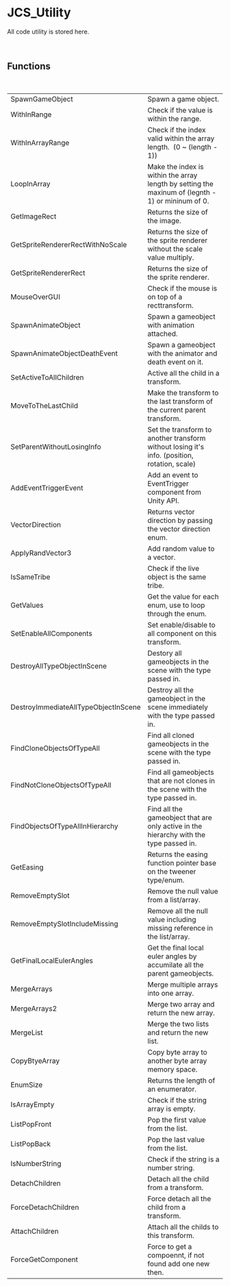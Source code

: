<!--
   - $File: JCS_Utility.html $
   - $Date: 2018-10-01 02:43:31 $
   - $Revision: $
   - $Creator: Jen-Chieh Shen $
   - $Notice: See LICENSE.txt for modification and distribution information
   -                   Copyright © 2018 by Shen, Jen-Chieh $
-->


<div id="content-header">
  <h1>JCS_Utility</h1>
</div>

<p>
  All code utility is stored here.
</p>

<br/>
<h2>Functions</h2>
<br/>

<table>
  <tr>
    <td>SpawnGameObject</td>
    <td>Spawn a game object.</td>
  </tr>
  <tr>
    <td>WithInRange</td>
    <td>Check if the value is within the range.</td>
  </tr>
  <tr>
    <td>WithInArrayRange</td>
    <td>Check if the index valid within the array length.&nbsp&nbsp(0 ~ (length - 1))</td>
  </tr>
  <tr>
    <td>LoopInArray</td>
    <td>Make the index is within the array length by setting the maxinum of (legnth - 1) or mininum of 0.</td>
  </tr>
  <tr>
    <td>GetImageRect</td>
    <td>Returns the size of the image.</td>
  </tr>
  <tr>
    <td>GetSpriteRendererRectWithNoScale</td>
    <td>Returns the size of the sprite renderer without the scale value multiply.</td>
  </tr>
  <tr>
    <td>GetSpriteRendererRect</td>
    <td>Returns the size of the sprite renderer.</td>
  </tr>
  <tr>
    <td>MouseOverGUI</td>
    <td>Check if the mouse is on top of a recttransform.</td>
  </tr>
  <tr>
    <td>SpawnAnimateObject</td>
    <td>Spawn a gameobject with animation attached.</td>
  </tr>
  <tr>
    <td>SpawnAnimateObjectDeathEvent</td>
    <td>Spawn a gameobject with the animator and death event on it.</td>
  </tr>
  <tr>
    <td>SetActiveToAllChildren</td>
    <td>Active all the child in a transform.</td>
  </tr>
  <tr>
    <td>MoveToTheLastChild</td>
    <td>Make the transform to the last transform of the current parent transform.</td>
  </tr>
  <tr>
    <td>SetParentWithoutLosingInfo</td>
    <td>Set the transform to another transform without losing it's info. (position, rotation, scale)</td>
  </tr>
  <tr>
    <td>AddEventTriggerEvent</td>
    <td>Add an event to EventTrigger component from Unity API.</td>
  </tr>
  <tr>
    <td>VectorDirection</td>
    <td>Returns vector direction by passing the vector direction enum.</td>
  </tr>
  <tr>
    <td>ApplyRandVector3</td>
    <td>Add random value to a vector.</td>
  </tr>
  <tr>
    <td>IsSameTribe</td>
    <td>Check if the live object is the same tribe.</td>
  </tr>
  <tr>
    <td>GetValues</td>
    <td>Get the value for each enum, use to loop through the enum.</td>
  </tr>
  <tr>
    <td>SetEnableAllComponents</td>
    <td>Set enable/disable to all component on this transform.</td>
  </tr>
  <tr>
    <td>DestroyAllTypeObjectInScene</td>
    <td>Destory all gameobjects in the scene with the type passed in.</td>
  </tr>
  <tr>
    <td>DestroyImmediateAllTypeObjectInScene</td>
    <td>Destroy all the gameobject in the scene immediately with the type passed in.</td>
  </tr>
  <tr>
    <td>FindCloneObjectsOfTypeAll</td>
    <td>Find all cloned gameobjects in the scene with the type passed in.</td>
  </tr>
  <tr>
    <td>FindNotCloneObjectsOfTypeAll</td>
    <td>Find all gameobjects that are not clones in the scene with the type passed in.</td>
  </tr>
  <tr>
    <td>FindObjectsOfTypeAllInHierarchy</td>
    <td>Find all the gameobject that are only active in the hierarchy with the type passed in.</td>
  </tr>
  <tr>
    <td>GetEasing</td>
    <td>Returns the easing function pointer base on the tweener type/enum.</td>
  </tr>
  <tr>
    <td>RemoveEmptySlot</td>
    <td>Remove the null value from a list/array.</td>
  </tr>
  <tr>
    <td>RemoveEmptySlotIncludeMissing</td>
    <td>Remove all the null value including missing reference in the list/array.</td>
  </tr>
  <tr>
    <td>GetFinalLocalEulerAngles</td>
    <td>Get the final local euler angles by accumilate all the parent gameobjects.</td>
  </tr>
  <tr>
    <td>MergeArrays</td>
    <td>Merge multiple arrays into one array.</td>
  </tr>
  <tr>
    <td>MergeArrays2</td>
    <td>Merge two array and return the new array.</td>
  </tr>
  <tr>
    <td>MergeList</td>
    <td>Merge the two lists and return the new list.</td>
  </tr>
  <tr>
    <td>CopyBtyeArray</td>
    <td>Copy byte array to another byte array memory space.</td>
  </tr>
  <tr>
    <td>EnumSize</td>
    <td>Returns the length of an enumerator.</td>
  </tr>
  <tr>
    <td>IsArrayEmpty</td>
    <td>Check if the string array is empty.</td>
  </tr>
  <tr>
    <td>ListPopFront</td>
    <td>Pop the first value from the list.</td>
  </tr>
  <tr>
    <td>ListPopBack</td>
    <td>Pop the last value from the list.</td>
  </tr>
  <tr>
    <td>IsNumberString</td>
    <td>Check if the string is a number string.</td>
  </tr>
  <tr>
    <td>DetachChildren</td>
    <td>Detach all the child from a transform.</td>
  </tr>
  <tr>
    <td>ForceDetachChildren</td>
    <td>Force detach all the child from a transform.</td>
  </tr>
  <tr>
    <td>AttachChildren</td>
    <td>Attach all the childs to this transform.</td>
  </tr>
  <tr>
    <td>ForceGetComponent</td>
    <td>Force to get a compoennt, if not found add one new then.</td>
  </tr>
</table>
